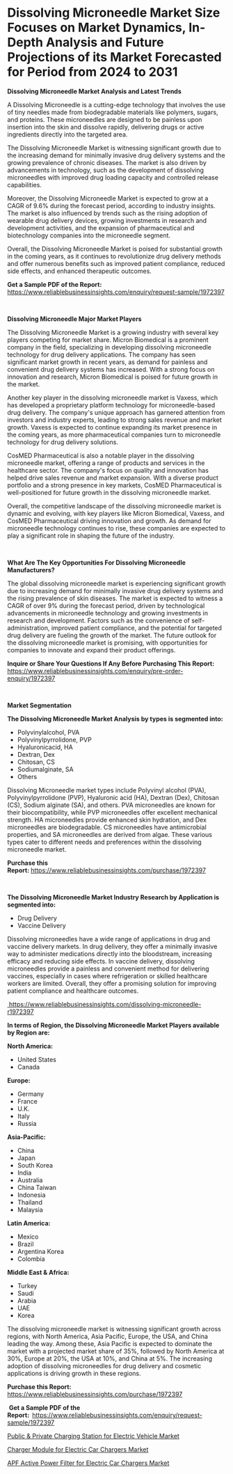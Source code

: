 <p><h1>Dissolving Microneedle Market Size Focuses on Market Dynamics, In-Depth Analysis and Future Projections of its Market Forecasted for Period from 2024 to 2031</h1></p><p><strong>Dissolving Microneedle Market Analysis and Latest Trends</strong></p>
<p><p>A Dissolving Microneedle is a cutting-edge technology that involves the use of tiny needles made from biodegradable materials like polymers, sugars, and proteins. These microneedles are designed to be painless upon insertion into the skin and dissolve rapidly, delivering drugs or active ingredients directly into the targeted area.</p><p>The Dissolving Microneedle Market is witnessing significant growth due to the increasing demand for minimally invasive drug delivery systems and the growing prevalence of chronic diseases. The market is also driven by advancements in technology, such as the development of dissolving microneedles with improved drug loading capacity and controlled release capabilities.</p><p>Moreover, the Dissolving Microneedle Market is expected to grow at a CAGR of 9.6% during the forecast period, according to industry insights. The market is also influenced by trends such as the rising adoption of wearable drug delivery devices, growing investments in research and development activities, and the expansion of pharmaceutical and biotechnology companies into the microneedle segment.</p><p>Overall, the Dissolving Microneedle Market is poised for substantial growth in the coming years, as it continues to revolutionize drug delivery methods and offer numerous benefits such as improved patient compliance, reduced side effects, and enhanced therapeutic outcomes.</p></p>
<p><strong>Get a Sample PDF of the Report:&nbsp;</strong> <a href="https://www.reliablebusinessinsights.com/enquiry/request-sample/1972397">https://www.reliablebusinessinsights.com/enquiry/request-sample/1972397</a></p>
<p>&nbsp;</p>
<p><strong>Dissolving Microneedle Major Market Players</strong></p>
<p><p>The Dissolving Microneedle Market is a growing industry with several key players competing for market share. Micron Biomedical is a prominent company in the field, specializing in developing dissolving microneedle technology for drug delivery applications. The company has seen significant market growth in recent years, as demand for painless and convenient drug delivery systems has increased. With a strong focus on innovation and research, Micron Biomedical is poised for future growth in the market.</p><p>Another key player in the dissolving microneedle market is Vaxess, which has developed a proprietary platform technology for microneedle-based drug delivery. The company's unique approach has garnered attention from investors and industry experts, leading to strong sales revenue and market growth. Vaxess is expected to continue expanding its market presence in the coming years, as more pharmaceutical companies turn to microneedle technology for drug delivery solutions.</p><p>CosMED Pharmaceutical is also a notable player in the dissolving microneedle market, offering a range of products and services in the healthcare sector. The company's focus on quality and innovation has helped drive sales revenue and market expansion. With a diverse product portfolio and a strong presence in key markets, CosMED Pharmaceutical is well-positioned for future growth in the dissolving microneedle market.</p><p>Overall, the competitive landscape of the dissolving microneedle market is dynamic and evolving, with key players like Micron Biomedical, Vaxess, and CosMED Pharmaceutical driving innovation and growth. As demand for microneedle technology continues to rise, these companies are expected to play a significant role in shaping the future of the industry.</p></p>
<p>&nbsp;</p>
<p><strong>What Are The Key Opportunities For Dissolving Microneedle Manufacturers?</strong></p>
<p><p>The global dissolving microneedle market is experiencing significant growth due to increasing demand for minimally invasive drug delivery systems and the rising prevalence of skin diseases. The market is expected to witness a CAGR of over 9% during the forecast period, driven by technological advancements in microneedle technology and growing investments in research and development. Factors such as the convenience of self-administration, improved patient compliance, and the potential for targeted drug delivery are fueling the growth of the market. The future outlook for the dissolving microneedle market is promising, with opportunities for companies to innovate and expand their product offerings.</p></p>
<p><strong>Inquire or Share Your Questions If Any Before Purchasing This Report:</strong> <a href="https://www.reliablebusinessinsights.com/enquiry/pre-order-enquiry/1972397">https://www.reliablebusinessinsights.com/enquiry/pre-order-enquiry/1972397</a></p>
<p>&nbsp;</p>
<p><strong>Market Segmentation</strong></p>
<p><strong>The Dissolving Microneedle Market Analysis by types is segmented into:</strong></p>
<p><ul><li>Polyvinylalcohol, PVA</li><li>Polyvinylpyrrolidone, PVP</li><li>Hyaluronicacid, HA</li><li>Dextran, Dex</li><li>Chitosan, CS</li><li>Sodiumalginate, SA</li><li>Others</li></ul></p>
<p><p>Dissolving Microneedle market types include Polyvinyl alcohol (PVA), Polyvinylpyrrolidone (PVP), Hyaluronic acid (HA), Dextran (Dex), Chitosan (CS), Sodium alginate (SA), and others. PVA microneedles are known for their biocompatibility, while PVP microneedles offer excellent mechanical strength. HA microneedles provide enhanced skin hydration, and Dex microneedles are biodegradable. CS microneedles have antimicrobial properties, and SA microneedles are derived from algae. These various types cater to different needs and preferences within the dissolving microneedle market.</p></p>
<p><strong>Purchase this Report:&nbsp;</strong><a href="https://www.reliablebusinessinsights.com/purchase/1972397">https://www.reliablebusinessinsights.com/purchase/1972397</a></p>
<p>&nbsp;</p>
<p><strong>The Dissolving Microneedle Market Industry Research by Application is segmented into:</strong></p>
<p><ul><li>Drug Delivery</li><li>Vaccine Delivery</li></ul></p>
<p><p>Dissolving microneedles have a wide range of applications in drug and vaccine delivery markets. In drug delivery, they offer a minimally invasive way to administer medications directly into the bloodstream, increasing efficacy and reducing side effects. In vaccine delivery, dissolving microneedles provide a painless and convenient method for delivering vaccines, especially in cases where refrigeration or skilled healthcare workers are limited. Overall, they offer a promising solution for improving patient compliance and healthcare outcomes.</p></p>
<p><a href="https://www.reliablebusinessinsights.com/dissolving-microneedle-r1972397">&nbsp;https://www.reliablebusinessinsights.com/dissolving-microneedle-r1972397</a></p>
<p><strong>In terms of Region, the Dissolving Microneedle Market Players available by Region are:</strong></p>
<p>
    <p> <strong> North America: </strong>
        <ul>
            <li>United States</li>
            <li>Canada</li>
        </ul>
        </p> 
    <p> <strong> Europe: </strong>
        <ul>
            <li>Germany</li>
            <li>France</li>
            <li>U.K.</li>
            <li>Italy</li>
            <li>Russia</li>
        </ul>
        </p> 
    <p> <strong> Asia-Pacific: </strong>
        <ul>
            <li>China</li>
            <li>Japan</li>
            <li>South Korea</li>
            <li>India</li>
            <li>Australia</li>
            <li>China Taiwan</li>
            <li>Indonesia</li>
            <li>Thailand</li>
            <li>Malaysia</li>
        </ul>
        </p> 
    <p> <strong> Latin America: </strong>
        <ul>
            <li>Mexico</li>
            <li>Brazil</li>
            <li>Argentina Korea</li>
            <li>Colombia</li>
        </ul>
        </p> 
    <p> <strong> Middle East & Africa: </strong>
        <ul>
            <li>Turkey</li>
            <li>Saudi</li>
            <li>Arabia</li>
            <li>UAE</li>
            <li>Korea</li>
        </ul>
    </p>
    </p>
<p><p>The dissolving microneedle market is witnessing significant growth across regions, with North America, Asia Pacific, Europe, the USA, and China leading the way. Among these, Asia Pacific is expected to dominate the market with a projected market share of 35%, followed by North America at 30%, Europe at 20%, the USA at 10%, and China at 5%. The increasing adoption of dissolving microneedles for drug delivery and cosmetic applications is driving growth in these regions.</p></p>
<p><strong>Purchase this Report: </strong><a href="https://www.reliablebusinessinsights.com/purchase/1972397">https://www.reliablebusinessinsights.com/purchase/1972397</a></p>
<p>&nbsp;<strong>Get a Sample PDF of the Report:&nbsp;&nbsp;</strong><a href="https://www.reliablebusinessinsights.com/enquiry/request-sample/1972397">https://www.reliablebusinessinsights.com/enquiry/request-sample/1972397</a></p>
<p><strong></strong></p>
<p><p><a href="https://github.com/jaidynmorantestelletmjzya/Market-Research-Report-List-3/blob/main/public-private-charging-station-for-electric-vehicle-market.md">Public & Private Charging Station for Electric Vehicle Market</a></p><p><a href="https://github.com/lorenzaSchmeler/Market-Research-Report-List-1/blob/main/charger-module-for-electric-car-chargers-market.md">Charger Module for Electric Car Chargers Market</a></p><p><a href="https://github.com/ruddyyedelwadw/Market-Research-Report-List-3/blob/main/apf-active-power-filter-for-electric-car-chargers-market.md">APF Active Power Filter for Electric Car Chargers Market</a></p></p>